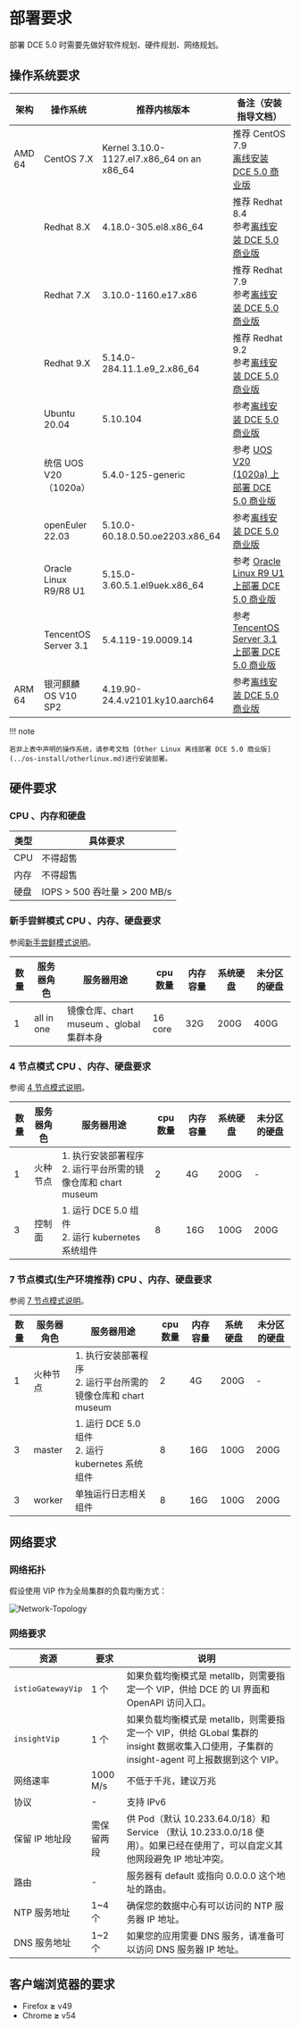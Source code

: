 
# 部署要求

部署 DCE 5.0 时需要先做好软件规划、硬件规划、网络规划。

## 操作系统要求

| **架构** | **操作系统**  | **推荐内核版本** | 备注（安装指导文档）  |
| -------- | ----------- | ----------- | ----------------- |
| AMD 64   | CentOS 7.X    | Kernel 3.10.0-1127.el7.x86_64 on an x86_64 | 推荐 CentOS 7.9<br />[离线安装 DCE 5.0 商业版](start-install.md) |
|    | Redhat 8.X    | 4.18.0-305.el8.x86_64    | 推荐 Redhat 8.4<br />参考[离线安装 DCE 5.0 商业版](start-install.md) |
|    | Redhat 7.X    | 3.10.0-1160.e17.x86      | 推荐 Redhat 7.9<br />参考[离线安装 DCE 5.0 商业版](start-install.md) |
| | Redhat 9.X | 5.14.0-284.11.1.e9_2.x86_64 | 推荐 Redhat 9.2<br />参考[离线安装 DCE 5.0 商业版](start-install.md)<br /> |
|    | Ubuntu 20.04  | 5.10.104     | 参考[离线安装 DCE 5.0 商业版](start-install.md) |
|    | 统信 UOS V20 （1020a） | 5.4.0-125-generic  | 参考 [UOS V20 (1020a) 上部署 DCE 5.0 商业版](../os-install/uos-v20-install-dce5.0.md) |
|    | openEuler 22.03     | 5.10.0-60.18.0.50.oe2203.x86_64      | 参考[离线安装 DCE 5.0 商业版](start-install.md) |
| | Oracle Linux R9/R8 U1 | 5.15.0-3.60.5.1.el9uek.x86_64 | 参考 [Oracle Linux R9 U1 上部署 DCE 5.0 商业版](../os-install/oracleLinux-install-dce5.0.md) |
| | TencentOS Server 3.1 | 5.4.119-19.0009.14 | 参考 [TencentOS Server 3.1 上部署 DCE 5.0 商业版](../os-install/TencentOS-install-dce5.0.md) |
| ARM 64   | 银河麒麟 OS V10 SP2 | 4.19.90-24.4.v2101.ky10.aarch64      | 参考[离线安装 DCE 5.0 商业版](start-install.md) |

!!! note

    若非上表中声明的操作系统，请参考文档 [Other Linux 离线部署 DCE 5.0 商业版](../os-install/otherlinux.md)进行安装部署。

## 硬件要求

### CPU 、内存和硬盘

| **类型** | **具体要求**                |
| -------- | --------------------------- |
| CPU      | 不得超售                    |
| 内存     | 不得超售                    |
| 硬盘     | IOPS > 500 吞吐量 > 200 MB/s |

### 新手尝鲜模式 CPU 、内存、硬盘要求

参阅[新手尝鲜模式说明](./deploy-arch.md#_2)。

| **数量** | **服务器角色** | **服务器用途**                             | **cpu 数量** | **内存容量** | **系统硬盘** | **未分区的硬盘** |
| -------- | -------------- | ------------------------------------------ | ------------ | ------------ | ------------ | ---------------- |
| 1        | all in one     | 镜像仓库、chart museum 、global 集群本身 | 16 core      | 32G          | 200G         | 400G             |

### 4 节点模式 CPU 、内存、硬盘要求

参阅 [4 节点模式说明](./deploy-arch.md#4)。

| **数量** | **服务器角色** | **服务器用途**                                               | **cpu 数量** | **内存容量** | **系统硬盘** | **未分区的硬盘** |
| -------- | -------------- | ------------------------------------------------------------ | ------------ | ------------ | ------------ | ---------------- |
| 1        | 火种节点       | 1. 执行安装部署程序<br />2. 运行平台所需的镜像仓库和 chart museum | 2            | 4G           | 200G         | -                |
| 3        | 控制面         | 1. 运行 DCE 5.0 组件<br /> 2. 运行 kubernetes 系统组件                 | 8            | 16G          | 100G         | 200G             |

### 7 节点模式(生产环境推荐) CPU 、内存、硬盘要求

参阅 [7 节点模式说明](./deploy-arch.md#7-1-6)。

| **数量** | **服务器角色** | **服务器用途**                                               | **cpu 数量** | **内存容量** | **系统硬盘** | **未分区的硬盘** |
| -------- | -------------- | ------------------------------------------------------------ | ------------ | ------------ | ------------ | ---------------- |
| 1        | 火种节点       | 1. 执行安装部署程序<br />2. 运行平台所需的镜像仓库和 chart museum | 2            | 4G           | 200G         | -                |
| 3        | master         | 1. 运行 DCE 5.0 组件<br /> 2. 运行 kubernetes 系统组件       | 8            | 16G          | 100G         | 200G             |
| 3        | worker         | 单独运行日志相关组件                                         | 8            | 16G          | 100G         | 200G             |

## 网络要求

### 网络拓扑

假设使用 VIP 作为全局集群的负载均衡方式：

![Network-Topology](https://docs.daocloud.io/daocloud-docs-images/docs/install/commercial/images/Network-Topology.png)

### 网络要求

| **资源**          | **要求**   | **说明**                              |
| ----------------- | ---------- | ------------------------------------- |
| `istioGatewayVip` | 1 个       | 如果负载均衡模式是 metallb，则需要指定一个 VIP，供给 DCE 的 UI 界面和 OpenAPI 访问入口。  |
| `insightVip`      | 1 个       | 如果负载均衡模式是 metallb，则需要指定一个 VIP，供给 GLobal 集群的 insight 数据收集入口使用，子集群的 insight-agent 可上报数据到这个 VIP。 |
| 网络速率          | 1000 M/s   | 不低于千兆，建议万兆  |
| 协议              | -          | 支持 IPv6  |
| 保留 IP 地址段    | 需保留两段 | 供 Pod（默认 10.233.64.0/18）和 Service （默认 10.233.0.0/18 使用）。如果已经在使用了，可以自定义其他网段避免 IP 地址冲突。|
| 路由              | -          | 服务器有 default 或指向 0.0.0.0 这个地址的路由。 |
| NTP 服务地址      | 1~4 个     | 确保您的数据中心有可以访问的 NTP 服务器 IP 地址。 |
| DNS 服务地址      | 1~2 个     | 如果您的应用需要 DNS 服务，请准备可以访问 DNS 服务器 IP 地址。 |

## 客户端浏览器的要求

- Firefox **≥** v49
- Chrome **≥** v54
